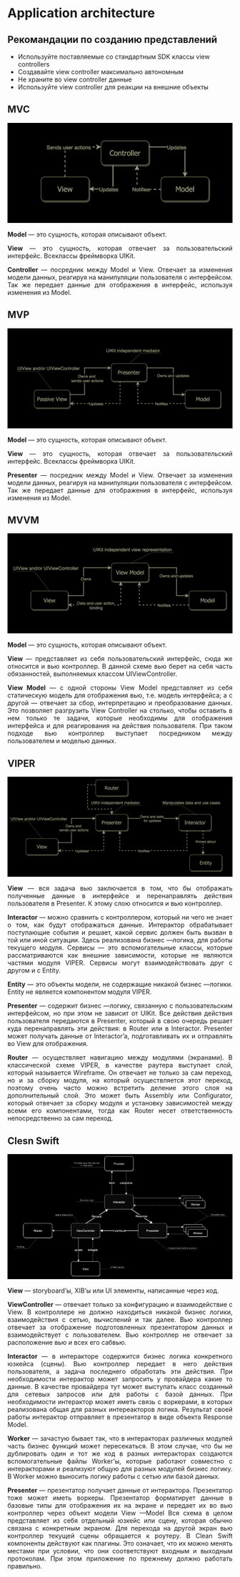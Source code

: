 # Application architecture

## Рекомандации по созданию представлений
* Используйте поставляемые со стандартным SDK классы view controllers
* Создавайте view controller максимально автономным
* Не храните во view controller данные
* Используйте view controller для реакции на внешние объекты

## MVC
![](resources/MVC.png)

<p align="justify"><b>Model</b> — это сущность, которая описывают объект.</p>

<p align="justify"><b>View</b> — это сущность, которая отвечает за пользовательский интерфейс. Всеклассы фреймворка UIKit.</p>

<p align="justify"><b>Controller</b> — посредник между Model и View. Отвечает за изменения модели данных, реагируя на манипуляции пользователя с интерфейсом. Так же передает данные для отображения в интерфейс, используя изменения из Model.</p>

## MVP
![](resources/MVP.png)

<p align="justify"><b>Model</b> — это сущность, которая описывают объект.</p>

<p align="justify"><b>View</b> — это сущность, которая отвечает за пользовательский интерфейс. Всеклассы фреймворка UIKit.</p>

<p align="justify"><b>Presenter</b> — посредник между Model и View. Отвечает за изменения модели данных, реагируя на манипуляции пользователя с интерфейсом. Так же передает данные для отображения в интерфейс, используя изменения из Model.</p>

## MVVM
![](resources/MVVM.png)

<p align="justify"><b>Model</b> — это сущность, которая описывают объект.</p>

<p align="justify"><b>View</b> — представляет из себя пользовательский интерфейс, сюда же относится и вью контроллер. В данной схеме вью берет на себя часть обязанностей, выполняемых классом UIViewController.</p>

<p align="justify"><b>View Model</b>  — с одной стороны View Model представляет из себя статическую модель для отображения вью, т.е. модель интерфейса; а с другой — отвечает за сбор, интерпретацию и преобразование данных. Это позволяет разгрузить View Controller на столько, чтобы оставить в нем только те задачи, которые необходимы для отображения интерфейса и для реагирования на действия пользователя. При таком подходе вью контроллер выступает посредником между пользователем и моделью данных.</p>

## VIPER
![](resources/VIPER.png)

<p align="justify"><b>View</b> — вся задача вью заключается в том, что бы отображать полученные данные в интерфейсе и перенаправлять действия пользователя в Presenter. К этому слою относится и вью контроллер.</p>

<p align="justify"><b>Interactor</b> — можно сравнить с контроллером, который ни чего не знает о том, как будут отображаться данные. Интерактор обрабатывает поступающие события и решает, какой сервис должен быть вызван в той или иной ситуации. Здесь реализована бизнес —логика, для работы текущего модуля. Сервисы — это вспомогательные классы, которые рассматриваются как внешние зависимости, которые не являются частями модуля VIPER. Сервисы могут взаимодействовать друг с другом и с Entity.</p>

<p align="justify"><b>Entity</b> — это объекты модели, не содержащие никакой бизнес —логики. Entity не является компонентом модуля VIPER.</p>
<p align="justify"><b>Presenter</b> — содержит бизнес —логику, связанную с пользовательским интерфейсом, но при этом не зависит от UIKit. Все действия действия пользователя передаются в Presenter, который в свою очередь решает куда перенаправлять эти действия: в Router или в Interactor. Presenter может получать данные от Interactor’a, подготавливать их и отправлять во View для отображения.</p>

<p align="justify"><b>Router</b> — осуществляет навигацию между модулями (экранами). В классической схеме VIPER, в качестве раутера выступает слой, который называется Wireframe. Он отвечает не только за сам переход, но и за сборку модуля, на который осуществляется этот переход, поэтому очень часто можно встретить деление этого слоя на дополнительный слой. Это может быть Assembly или Configurator, который отвечает за сборку модуля и установку зависимостей между всеми его компонентами, тогда как Router несет ответственность непосредственно за сам переход.</p>
 
## Clesn Swift
![](resources/CleanSwift.png)

<p align="justify"><b>View</b> — storyboard’ы, XIB’ы или UI элементы, написанные через код.</p>

<p align="justify"><b>ViewController</b> — отвечает только за конфигурацию и взаимодействие с View. В контроллере не должно находиться никакой бизнес логики, взаимодействия с сетью, вычислений и так далее. Вью контроллер отвечает за отображение подготовленных презентатором данных и взаимодействует с пользователем. Вью контроллер не отвечает за расположение вью и всех его сабвью.</p>

<p align="justify"><b>Interactor</b> — в интеракторе содержится бизнес логика конкретного юзкейса (сцены). Вью контроллер передает в него действия пользователя, а задача последнего обработать эти действия. При необходимости интерактор может запросить у провайдера какие то данные. В качестве провайдера тут может выступать класс созданный для сетевых запросов или для работы с базой данных. При необходимости интерактор может иметь связь с воркерами, в которых реализована общая для разных интереакторов логика. Результат своей работы интерактор отправляет в презентатор в виде объекта Response Model.</p>

<p align="justify"><b>Worker</b> — зачастую бывает так, что в интеракторах различных модулей часть бизнес функций может пересекаться. В этом случае, что бы не дублировать один и тот же код в разных интеракторах создаются вспомогательные файлы Worker’ы, которые работают совместно с интеракторами и реализуют общую для разных модулей бизнес логику. В Worker можно выносить логику работы с сетью или базой данных.</p>

<p align="justify"><b>Presenter</b> — презентатор получает данные от интерактора. Презентатор тоже может иметь воркеры. Презентатор форматирует данные в базовые типы для отображения их на экране и передает их во вью контроллер через объект модели View —Model Вся схема в целом представляет из себя отдельный юзкейс или сцену, которая обычно связана с конкретным экраном. Для перехода на другой экран вью контроллер текущей сцены обращается к роутеру. В Clean Swift компоненты действуют как плагины. Это означает, что их можно менять местами при условии, что они соответствуют входным и выходным протоколам. При этом приложение по прежнему должно работать правильно.</p>